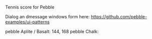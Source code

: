 Tennis score for Pebble

Dialog an dmessage windows form here: https://github.com/pebble-examples/ui-patterns

pebble Aplite / Basalt: 144, 168
pebble Chalk: 